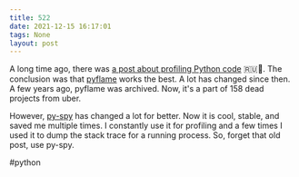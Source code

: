 ```yaml
---
title: 522
date: 2021-12-15 16:17:01
tags: None
layout: post
---
```


A long time ago, there was [a post about profiling Python code](https://t.me/itgram_channel/281) 🇷🇺🐍. The conclusion was that [pyflame](https://github.com/uber-archive/pyflame) works the best. A lot has changed since then. A few years ago, pyflame was archived. Now, it's a part of 158 dead projects from uber.

However, [py-spy](https://github.com/benfred/py-spy) has changed a lot for better. Now it is cool, stable, and saved me multiple times. I constantly use it for profiling and a few times I used it to dump the stack trace for a running process. So, forget that old post, use py-spy.

#python
